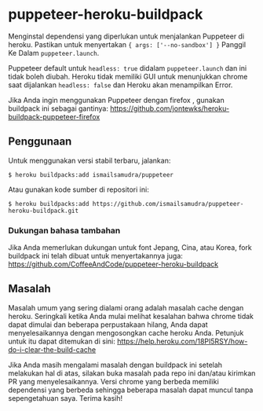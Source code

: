 # puppeteer-heroku-buildpack

Menginstal dependensi yang diperlukan untuk menjalankan Puppeteer di heroku. Pastikan untuk menyertakan `{ args: ['--no-sandbox'] }` Panggil Ke Dalam `puppeteer.launch`. 

Puppeteer default untuk `headless: true` didalam `puppeteer.launch` dan ini tidak boleh diubah. Heroku tidak memiliki GUI untuk menunjukkan chrome saat dijalankan `headless: false` dan Heroku akan menampilkan Error.

Jika Anda ingin menggunakan Puppeteer dengan firefox , gunakan buildpack ini sebagai gantinya:
https://github.com/jontewks/heroku-buildpack-puppeteer-firefox

## Penggunaan

Untuk menggunakan versi stabil terbaru, jalankan:

```sh-session
$ heroku buildpacks:add ismailsamudra/puppeteer
```

Atau gunakan kode sumber di repositori ini:

```sh-session
$ heroku buildpacks:add https://github.com/ismailsamudra/puppeteer-heroku-buildpack.git
```

### Dukungan bahasa tambahan
Jika Anda memerlukan dukungan untuk font Jepang, Cina, atau Korea, fork buildpack ini telah dibuat untuk menyertakannya juga:
https://github.com/CoffeeAndCode/puppeteer-heroku-buildpack

## Masalah

Masalah umum yang sering dialami orang adalah masalah cache dengan heroku. Seringkali ketika Anda mulai melihat kesalahan bahwa chrome tidak dapat dimulai dan beberapa perpustakaan hilang, Anda dapat menyelesaikannya dengan mengosongkan cache heroku Anda. Petunjuk untuk itu dapat ditemukan di sini:
https://help.heroku.com/18PI5RSY/how-do-i-clear-the-build-cache

Jika Anda masih mengalami masalah dengan buildpack ini setelah melakukan hal di atas, silakan buka masalah pada repo ini dan/atau kirimkan PR yang menyelesaikannya. Versi chrome yang berbeda memiliki dependensi yang berbeda sehingga beberapa masalah dapat muncul tanpa sepengetahuan saya. Terima kasih!
